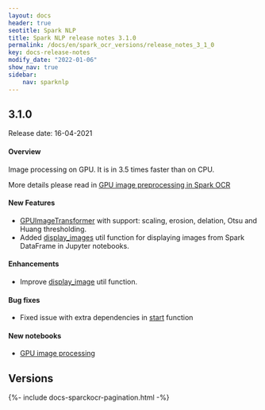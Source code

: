 ```yaml
---
layout: docs
header: true
seotitle: Spark NLP
title: Spark NLP release notes 3.1.0
permalink: /docs/en/spark_ocr_versions/release_notes_3_1_0
key: docs-release-notes
modify_date: "2022-01-06"
show_nav: true
sidebar:
    nav: sparknlp
---
```


<div class="h3-box" markdown="1">

## 3.1.0

Release date: 16-04-2021

#### Overview

Image processing on GPU. It is in 3.5 times faster than on CPU.

More details please read in [GPU image preprocessing in Spark OCR](https://medium.com/spark-nlp/gpu-image-pre-processing-in-spark-ocr-3-1-0-6fc27560a9bb)

</div><div class="h3-box" markdown="1">

#### New Features

* [GPUImageTransformer](/docs/en/ocr_pipeline_components#gpuimagetransformer) with support: scaling, erosion, delation, Otsu and Huang thresholding.
* Added [display_images](/docs/en/ocr_structures#displayimages) util function for displaying images from Spark DataFrame in Jupyter notebooks.

</div><div class="h3-box" markdown="1">

#### Enhancements

* Improve [display_image](/docs/en/ocr_structures#displayimage) util function.

</div><div class="h3-box" markdown="1">

#### Bug fixes

* Fixed issue with extra dependencies in [start](/docs/en/ocr_install#using-start-function) function

</div><div class="h3-box" markdown="1">

#### New notebooks

* [GPU image processing](https://github.com/JohnSnowLabs/spark-ocr-workshop/blob/3.1.0/jupyter/SparkOCRGPUOperations.ipynb)

</div><div class="prev_ver h3-box" markdown="1">

## Versions

</div>
{%- include docs-sparckocr-pagination.html -%}